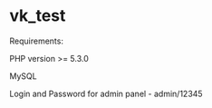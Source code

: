 vk_test
=======

Requirements:

PHP version >= 5.3.0

MySQL 

Login and Password for admin panel - admin/12345
